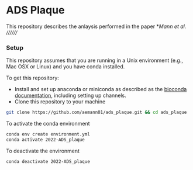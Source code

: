 # ADS Plaque

This repository describes the anlaysis performed in the paper **Mann et al. //////*

### Setup

This repository assumes that you are running in a Unix environment (e.g., Mac OSX or Linux) and you have conda installed.

To get this repository:

* Install and set up anaconda or miniconda as described as the [bioconda documentation](https://bioconda.github.io/user/install.html), including setting up channels.
* Clone this repository to your machine

```bash
git clone https://github.com/aemann01/ads_plaque.git && cd ads_plaque
```

To activate the conda environment

```bash
conda env create environment.yml
conda activate 2022-ADS_plaque
```

To deactivate the environment

```bash
conda deactivate 2022-ADS_plaque
```
